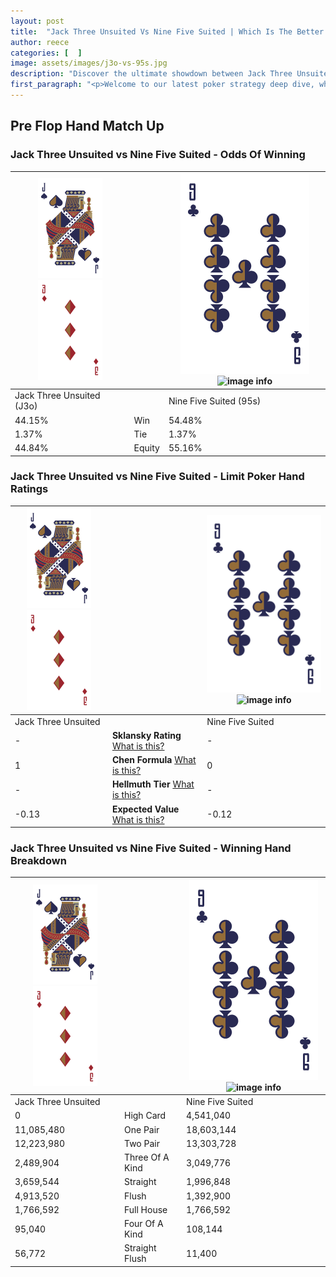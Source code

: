 ```yaml
---
layout: post
title:  "Jack Three Unsuited Vs Nine Five Suited | Which Is The Better Hand In Poker? A Complete Guide"
author: reece
categories: [  ]
image: assets/images/j3o-vs-95s.jpg
description: "Discover the ultimate showdown between Jack Three Unsuited and Nine Five Suited in poker! Uncover the odds, strategies, and scenarios where one hand triumphs over the other. Get ready to up your poker game with this thrilling analysis."
first_paragraph: "<p>Welcome to our latest poker strategy deep dive, where we're pitting two distinct hands against each other in a high-stakes showdown: Jack Three Unsuited vs Nine Five Suited.</p><p>In the dynamic world of poker, every decision counts, and knowing which hand holds the upper hand is key to your success at the table.</p><p>In this article, we'll dissect these two hands, explore the scenarios where one dominates the other, and equip you with the knowledge to make strategic choices that can tip the odds in your favor.</p><p>Get ready to unravel the intriguing dynamics of these poker hands and elevate your game to new heights.</p>"
---
```




[comment]: # (sp0)

## Pre Flop Hand Match Up

<div class="table hand-ratings" markdown="1"> 



### Jack Three Unsuited vs Nine Five Suited - Odds Of Winning


    
| ![image info](assets/images/hand1/J.png) ![image info](assets/images/hand1/3o.png) |  | ![image info](assets/images/hand2/9.png) ![image info](assets/images/hand2/5s.png) |
| -------- | -------- | -------- |
| Jack Three Unsuited (J3o) |  | Nine Five Suited (95s) |
| 44.15% | Win | 54.48% |
| 1.37% | Tie | 1.37% |
| 44.84% | Equity | 55.16% |




[comment]: # (sp1)



### Jack Three Unsuited vs Nine Five Suited - Limit Poker Hand Ratings


    
| ![image info](assets/images/hand1/J.png) ![image info](assets/images/hand1/3o.png) |  | ![image info](assets/images/hand2/9.png) ![image info](assets/images/hand2/5s.png) |
| -------- | -------- | -------- |
| Jack Three Unsuited |  | Nine Five Suited |
| - | **Sklansky Rating** [What is this?](/sklansky-rating-explained) | - |
| 1 | **Chen Formula** [What is this?](/chen-formula-explained) | 0 |
| - | **Hellmuth Tier** [What is this?](/Hellmuth-tier-explained) | - |
| -0.13 | **Expected Value** [What is this?](/expected-value-explained) | -0.12 |




[comment]: # (sp2)



### Jack Three Unsuited vs Nine Five Suited - Winning Hand Breakdown


    
| ![image info](assets/images/hand1/J.png) ![image info](assets/images/hand1/3o.png) |  | ![image info](assets/images/hand2/9.png) ![image info](assets/images/hand2/5s.png) |
| -------- | -------- | -------- |
| Jack Three Unsuited |  | Nine Five Suited |
| 0 | High Card | 4,541,040 |
| 11,085,480 | One Pair | 18,603,144 |
| 12,223,980 | Two Pair | 13,303,728 |
| 2,489,904 | Three Of A Kind | 3,049,776 |
| 3,659,544 | Straight | 1,996,848 |
| 4,913,520 | Flush | 1,392,900 |
| 1,766,592 | Full House | 1,766,592 |
| 95,040 | Four Of A Kind | 108,144 |
| 56,772 | Straight Flush | 11,400 |




[comment]: # (sp3)



</div>

[comment]: # (sp4)



[comment]: # (sp5)

